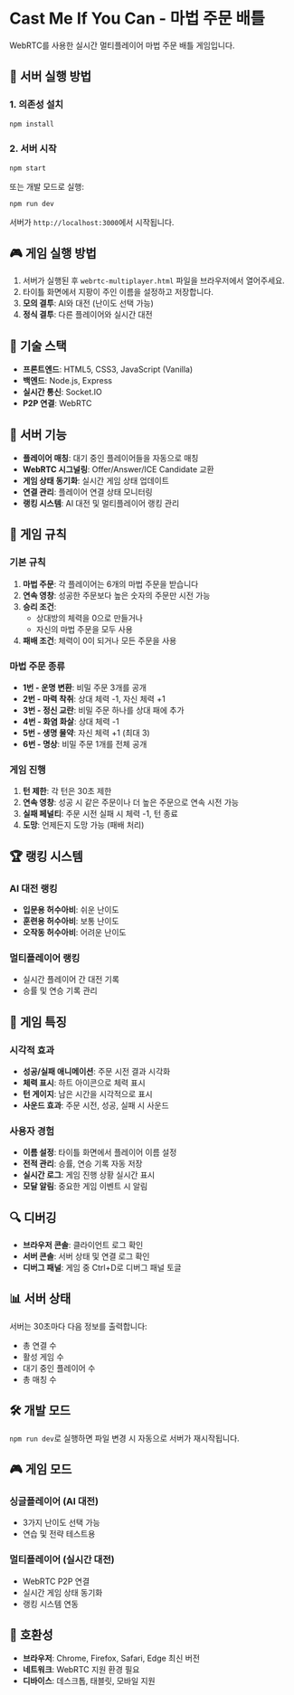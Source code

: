 # Cast Me If You Can - 마법 주문 배틀

WebRTC를 사용한 실시간 멀티플레이어 마법 주문 배틀 게임입니다.

## 🚀 서버 실행 방법

### 1. 의존성 설치
```bash
npm install
```

### 2. 서버 시작
```bash
npm start
```

또는 개발 모드로 실행:
```bash
npm run dev
```

서버가 `http://localhost:3000`에서 시작됩니다.

## 🎮 게임 실행 방법

1. 서버가 실행된 후 `webrtc-multiplayer.html` 파일을 브라우저에서 열어주세요.
2. 타이틀 화면에서 지팡이 주인 이름을 설정하고 저장합니다.
3. **모의 결투**: AI와 대전 (난이도 선택 가능)
4. **정식 결투**: 다른 플레이어와 실시간 대전

## 🔧 기술 스택

- **프론트엔드**: HTML5, CSS3, JavaScript (Vanilla)
- **백엔드**: Node.js, Express
- **실시간 통신**: Socket.IO
- **P2P 연결**: WebRTC

## 📡 서버 기능

- **플레이어 매칭**: 대기 중인 플레이어들을 자동으로 매칭
- **WebRTC 시그널링**: Offer/Answer/ICE Candidate 교환
- **게임 상태 동기화**: 실시간 게임 상태 업데이트
- **연결 관리**: 플레이어 연결 상태 모니터링
- **랭킹 시스템**: AI 대전 및 멀티플레이어 랭킹 관리

## 🎯 게임 규칙

### 기본 규칙
1. **마법 주문**: 각 플레이어는 6개의 마법 주문을 받습니다
2. **연속 영창**: 성공한 주문보다 높은 숫자의 주문만 시전 가능
3. **승리 조건**: 
   - 상대방의 체력을 0으로 만들거나
   - 자신의 마법 주문을 모두 사용
4. **패배 조건**: 체력이 0이 되거나 모든 주문을 사용

### 마법 주문 종류
- **1번 - 운명 변환**: 비밀 주문 3개를 공개
- **2번 - 마력 착취**: 상대 체력 -1, 자신 체력 +1
- **3번 - 정신 교란**: 비밀 주문 하나를 상대 패에 추가
- **4번 - 화염 화살**: 상대 체력 -1
- **5번 - 생명 물약**: 자신 체력 +1 (최대 3)
- **6번 - 명상**: 비밀 주문 1개를 전체 공개

### 게임 진행
1. **턴 제한**: 각 턴은 30초 제한
2. **연속 영창**: 성공 시 같은 주문이나 더 높은 주문으로 연속 시전 가능
3. **실패 페널티**: 주문 시전 실패 시 체력 -1, 턴 종료
4. **도망**: 언제든지 도망 가능 (패배 처리)

## 🏆 랭킹 시스템

### AI 대전 랭킹
- **입문용 허수아비**: 쉬운 난이도
- **훈련용 허수아비**: 보통 난이도  
- **오작동 허수아비**: 어려운 난이도

### 멀티플레이어 랭킹
- 실시간 플레이어 간 대전 기록
- 승률 및 연승 기록 관리

## 🎨 게임 특징

### 시각적 효과
- **성공/실패 애니메이션**: 주문 시전 결과 시각화
- **체력 표시**: 하트 아이콘으로 체력 표시
- **턴 게이지**: 남은 시간을 시각적으로 표시
- **사운드 효과**: 주문 시전, 성공, 실패 시 사운드

### 사용자 경험
- **이름 설정**: 타이틀 화면에서 플레이어 이름 설정
- **전적 관리**: 승률, 연승 기록 자동 저장
- **실시간 로그**: 게임 진행 상황 실시간 표시
- **모달 알림**: 중요한 게임 이벤트 시 알림

## 🔍 디버깅

- **브라우저 콘솔**: 클라이언트 로그 확인
- **서버 콘솔**: 서버 상태 및 연결 로그 확인
- **디버그 패널**: 게임 중 Ctrl+D로 디버그 패널 토글

## 📊 서버 상태

서버는 30초마다 다음 정보를 출력합니다:
- 총 연결 수
- 활성 게임 수
- 대기 중인 플레이어 수
- 총 매칭 수

## 🛠️ 개발 모드

`npm run dev`로 실행하면 파일 변경 시 자동으로 서버가 재시작됩니다.

## 🎮 게임 모드

### 싱글플레이어 (AI 대전)
- 3가지 난이도 선택 가능
- 연습 및 전략 테스트용

### 멀티플레이어 (실시간 대전)
- WebRTC P2P 연결
- 실시간 게임 상태 동기화
- 랭킹 시스템 연동

## 📱 호환성

- **브라우저**: Chrome, Firefox, Safari, Edge 최신 버전
- **네트워크**: WebRTC 지원 환경 필요
- **디바이스**: 데스크톱, 태블릿, 모바일 지원 